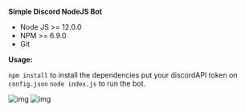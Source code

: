 **Simple Discord NodeJS Bot**

- Node JS >= 12.0.0
- NPM >= 6.9.0
- Git


**Usage:**

`npm install` to install the dependencies
put your discordAPI token on `config.json`
`node index.js` to run the bot.


![img](http://3kingsteam.com.br/imgs/bmo.png)
![img](http://3kingsteam.com.br/imgs/bmo-store.png)
